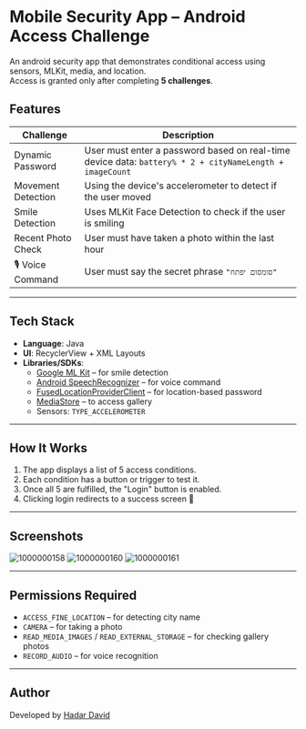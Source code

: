 #  Mobile Security App – Android Access Challenge

An android security app that demonstrates conditional access using sensors, MLKit, media, and location.  
Access is granted only after completing **5 challenges**.

##  Features

| Challenge | Description |
|----------|-------------|
|  Dynamic Password | User must enter a password based on real-time device data: `battery% * 2 + cityNameLength + imageCount` |
|  Movement Detection | Using the device's accelerometer to detect if the user moved |
|  Smile Detection | Uses MLKit Face Detection to check if the user is smiling |
|  Recent Photo Check | User must have taken a photo within the last hour |
| 🎙 Voice Command | User must say the secret phrase `"סומסום יפתח"` |

---

##  Tech Stack

- **Language**: Java
- **UI**: RecyclerView + XML Layouts
- **Libraries/SDKs**:
  - [Google ML Kit](https://developers.google.com/ml-kit/vision/face-detection) – for smile detection
  - [Android SpeechRecognizer](https://developer.android.com/reference/android/speech/SpeechRecognizer) – for voice command
  - [FusedLocationProviderClient](https://developers.google.com/android/reference/com/google/android/gms/location/FusedLocationProviderClient) – for location-based password
  - [MediaStore](https://developer.android.com/reference/android/provider/MediaStore) – to access gallery
  - Sensors: `TYPE_ACCELEROMETER`

---

##  How It Works

1. The app displays a list of 5 access conditions.
2. Each condition has a button or trigger to test it.
3. Once all 5 are fulfilled, the "Login" button is enabled.
4. Clicking login redirects to a success screen 🎉

---

##  Screenshots
![1000000158](https://github.com/user-attachments/assets/32e36208-ba5e-4201-b165-e06ea9af1013)
![1000000160](https://github.com/user-attachments/assets/94e9bf3c-8879-4d91-ae23-7f88b11680c7)
![1000000161](https://github.com/user-attachments/assets/c76d7d6f-876f-4741-ba31-2d5c12707604)




---

##  Permissions Required

- `ACCESS_FINE_LOCATION` – for detecting city name
- `CAMERA` – for taking a photo
- `READ_MEDIA_IMAGES` / `READ_EXTERNAL_STORAGE` – for checking gallery photos
- `RECORD_AUDIO` – for voice recognition

---

##  Author

Developed by [Hadar David](https://github.com/yourusername)  



